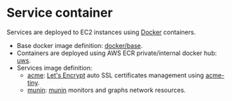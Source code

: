 # Service container

Services are deployed to EC2 instances using [Docker](https://www.docker.com/)
containers.

* Base docker image definition: [docker/base](../../docker/base/Dockerfile).
* Containers are deployed using AWS ECR private/internal docker hub: [uws][uwsecr].
* Services image definition:
	* [acme](../../srv/acme/Dockerfile): [Let's Encrypt](https://letsencrypt.org/) auto SSL certificates management using [acme-tiny](https://github.com/diafygi/acme-tiny).
	* [munin](../../srv/munin/Dockerfile): [munin](http://munin-monitoring.org/) monitors and graphs network resources.



[uwsecr]: https://console.aws.amazon.com/ecr/repositories/private/789470191893/uws?region=us-east-1
